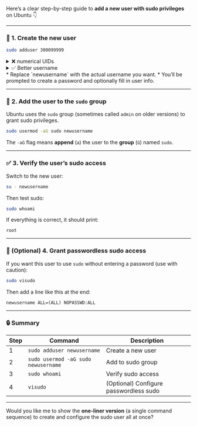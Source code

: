 

Here’s a clear step-by-step guide to **add a new user with sudo privileges** on Ubuntu 👇

---

### 🧩 1. Create the new user

```bash
sudo adduser 300099999
```
<details>
<summary>❌ numerical UIDs</summary>

```lua
[sudo] password for ubuntu: 
err: To avoid ambiguity with numerical UIDs, usernames which
            consist of only digits are not allowed.
```

</details>

<details>
<summary>✅ Better username</summary>

```lua
info: Adding user `b300099999' ...
info: Selecting UID/GID from range 1000 to 59999 ...
info: Adding new group `b300099999' (1001) ...
info: Adding new user `b300099999' (1001) with group `b300099999 (1001)' ...
info: Creating home directory `/home/b300099999' ...
info: Copying files from `/etc/skel' ...
```

</details>
* Replace `newusername` with the actual username you want.
* You’ll be prompted to create a password and optionally fill in user info.

---

### 🔑 2. Add the user to the `sudo` group

Ubuntu uses the `sudo` group (sometimes called `admin` on older versions) to grant sudo privileges.

```bash
sudo usermod -aG sudo newusername
```

The `-aG` flag means **append** (`a`) the user to the **group** (`G`) named `sudo`.

---

### ✅ 3. Verify the user’s sudo access

Switch to the new user:

```bash
su - newusername
```

Then test sudo:

```bash
sudo whoami
```

If everything is correct, it should print:

```
root
```

---

### 🧱 (Optional) 4. Grant passwordless sudo access

If you want this user to use `sudo` without entering a password (use with caution):

```bash
sudo visudo
```

Then add a line like this at the end:

```
newusername ALL=(ALL) NOPASSWD:ALL
```

---

### 🔒 Summary

| Step | Command                             | Description                            |
| ---- | ----------------------------------- | -------------------------------------- |
| 1    | `sudo adduser newusername`          | Create a new user                      |
| 2    | `sudo usermod -aG sudo newusername` | Add to sudo group                      |
| 3    | `sudo whoami`                       | Verify sudo access                     |
| 4    | `visudo`                            | (Optional) Configure passwordless sudo |

---

Would you like me to show the **one-liner version** (a single command sequence) to create and configure the sudo user all at once?
